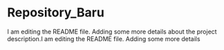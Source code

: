 # Repository_Baru
I am editing the README file. Adding some more details about the project description.I am editing the README file. Adding some more details

